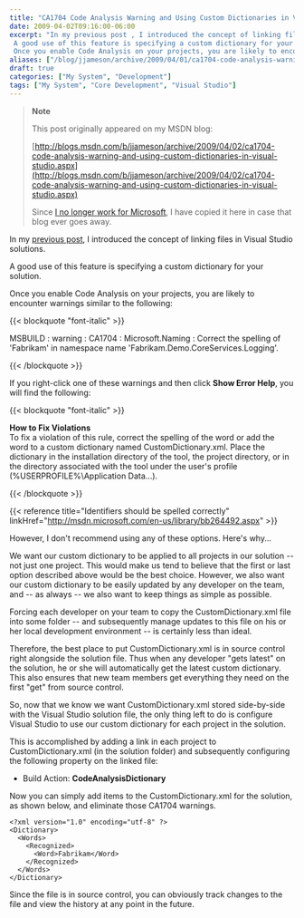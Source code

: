 ```yaml
---
title: "CA1704 Code Analysis Warning and Using Custom Dictionaries in Visual Studio"
date: 2009-04-02T09:16:00-06:00
excerpt: "In my previous post , I introduced the concept of linking files in Visual Studio solutions. 
 A good use of this feature is specifying a custom dictionary for your solution. 
 Once you enable Code Analysis on your projects, you are likely to encounter..."
aliases: ["/blog/jjameson/archive/2009/04/01/ca1704-code-analysis-warning-and-using-custom-dictionaries-in-visual-studio.aspx", "/blog/jjameson/archive/2009/04/02/ca1704-code-analysis-warning-and-using-custom-dictionaries-in-visual-studio.aspx"]
draft: true
categories: ["My System", "Development"]
tags: ["My System", "Core Development", "Visual Studio"]
---
```


> **Note**
>
> This post originally appeared on my MSDN blog:
>
> [http://blogs.msdn.com/b/jjameson/archive/2009/04/02/ca1704-code-analysis-warning-and-using-custom-dictionaries-in-visual-studio.aspx](http://blogs.msdn.com/b/jjameson/archive/2009/04/02/ca1704-code-analysis-warning-and-using-custom-dictionaries-in-visual-studio.aspx)
>
> Since
> [I no longer work for Microsoft](/blog/jjameson/2011/09/02/last-day-with-microsoft),
> I have copied it here in case that blog ever goes away.

In my
[previous post](/blog/jjameson/2009/04/02/linked-files-in-visual-studio-solutions),
I introduced the concept of linking files in Visual Studio solutions.

A good use of this feature is specifying a custom dictionary for your solution.

Once you enable Code Analysis on your projects, you are likely to encounter
warnings similar to the following:

{{< blockquote "font-italic" >}}

MSBUILD : warning : CA1704 : Microsoft.Naming : Correct the spelling of
'Fabrikam' in namespace name 'Fabrikam.Demo.CoreServices.Logging'.

{{< /blockquote >}}

If you right-click one of these warnings and then click **Show Error Help**, you
will find the following:

{{< blockquote "font-italic" >}}

**How to Fix Violations**\
To fix a violation of this rule, correct the spelling of the word or add the
word to a custom dictionary named CustomDictionary.xml. Place the dictionary in
the installation directory of the tool, the project directory, or in the
directory associated with the tool under the user's profile
(%USERPROFILE%\Application Data\...).

{{< /blockquote >}}

{{< reference title="Identifiers should be spelled correctly"
linkHref="http://msdn.microsoft.com/en-us/library/bb264492.aspx" >}}

However, I don't recommend using any of these options. Here's why...

We want our custom dictionary to be applied to all projects in our solution --
not just one project. This would make us tend to believe that the first or last
option described above would be the best choice. However, we also want our
custom dictionary to be easily updated by any developer on the team, and -- as
always -- we also want to keep things as simple as possible.

Forcing each developer on your team to copy the CustomDictionary.xml file into
some folder -- and subsequently manage updates to this file on his or her local
development environment -- is certainly less than ideal.

Therefore, the best place to put CustomDictionary.xml is in source control right
alongside the solution file. Thus when any developer "gets latest" on the
solution, he or she will automatically get the latest custom dictionary. This
also ensures that new team members get everything they need on the first "get"
from source control.

So, now that we know we want CustomDictionary.xml stored side-by-side with the
Visual Studio solution file, the only thing left to do is configure Visual
Studio to use our custom dictionary for each project in the solution.

This is accomplished by adding a link in each project to CustomDictionary.xml
(in the solution folder) and subsequently configuring the following property on
the linked file:

- Build Action: **CodeAnalysisDictionary**

Now you can simply add items to the CustomDictionary.xml for the solution, as
shown below, and eliminate those CA1704 warnings.

```
<?xml version="1.0" encoding="utf-8" ?>
<Dictionary>
  <Words>
    <Recognized>
      <Word>Fabrikam</Word>
    </Recognized>
  </Words>
</Dictionary>
```

Since the file is in source control, you can obviously track changes to the file
and view the history at any point in the future.

